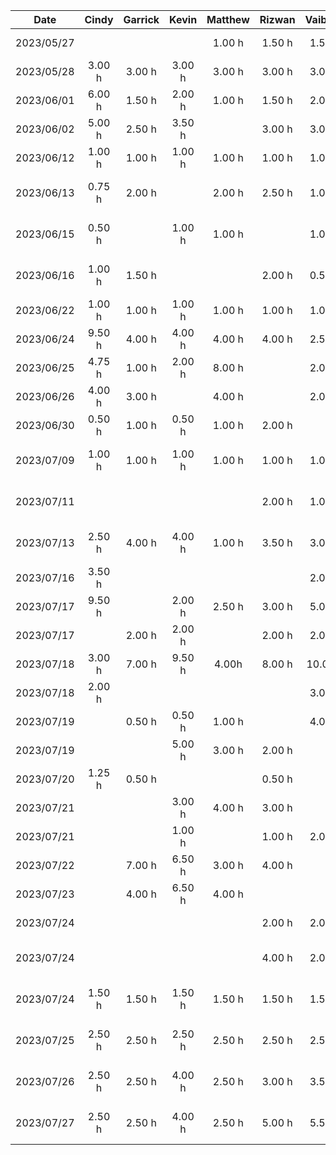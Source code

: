 |    Date    | Cindy  | Garrick | Kevin  | Matthew | Rizwan | Vaibhav |              Task               |
| :--------: | :----: | :-----: | :----: | :-----: | :----: | :-----: | :-----------------------------: |
| 2023/05/27 |        |         |        | 1.00 h  | 1.50 h | 1.50 h  |       Brainstorming Ideas       |
| 2023/05/28 | 3.00 h | 3.00 h  | 3.00 h | 3.00 h  | 3.00 h | 3.00 h  |        Demo Presentation        |
| 2023/06/01 | 6.00 h | 1.50 h  | 2.00 h | 1.00 h  | 1.50 h | 2.00 h  |      D1: Project Proposal       |
| 2023/06/02 | 5.00 h | 2.50 h  | 3.50 h |         | 3.00 h | 3.00 h  |      D1: Project Proposal       |
| 2023/06/12 | 1.00 h | 1.00 h  | 1.00 h | 1.00 h  | 1.00 h | 1.00 h  |      Architectural Diagram      |
| 2023/06/13 | 0.75 h | 2.00 h  |        | 2.00 h  | 2.50 h | 1.00 h  |    D2: Buddy Team Evaluation    |
| 2023/06/15 | 0.50 h |         | 1.00 h | 1.00 h  |        | 1.00 h  |    D2: Buddy Team Evaluation    |
| 2023/06/16 | 1.00 h | 1.50 h  |        |         | 2.00 h | 0.50 h  |    D2: Buddy Team Evaluation    |
| 2023/06/22 | 1.00 h | 1.00 h  | 1.00 h | 1.00 h  | 1.00 h | 1.00 h  |    D3: Prototype Demo (Plan)    |
| 2023/06/24 | 9.50 h | 4.00 h  | 4.00 h | 4.00 h  | 4.00 h | 2.50 h  |       D3: Prototype Demo        |
| 2023/06/25 | 4.75 h | 1.00 h  | 2.00 h | 8.00 h  |        | 2.00 h  |       D3: Prototype Demo        |
| 2023/06/26 | 4.00 h | 3.00 h  |        | 4.00 h  |        | 2.00 h  |      Implementing Features      |
| 2023/06/30 | 0.50 h | 1.00 h  | 0.50 h | 1.00 h  | 2.00 h |         |     D3: Prototype Demo Doc      |
| 2023/07/09 | 1.00 h | 1.00 h  | 1.00 h | 1.00 h  | 1.00 h | 1.00 h  | D4: Architectural Styles (Plan) |
| 2023/07/11 |        |         |        |         | 2.00 h | 1.00 h  |    D4: Architectural Styles     |
| 2023/07/13 | 2.50 h | 4.00 h  | 4.00 h | 1.00 h  | 3.50 h | 3.00 h  |    D4: Architectural Styles     |
| 2023/07/16 | 3.50 h |         |        |         |        | 2.00 h  |      Implementing Features      |
| 2023/07/17 | 9.50 h |         | 2.00 h | 2.50 h  | 3.00 h | 5.00 h  |      Implementing Features      |
| 2023/07/17 |        | 2.00 h  | 2.00 h |         | 2.00 h | 2.00 h  |       D5: Design Patterns       |
| 2023/07/18 | 3.00 h | 7.00 h  | 9.50 h |  4.00h  | 8.00 h | 10.00 h |      Implementing Features      |
| 2023/07/18 | 2.00 h |         |        |         |        | 3.00 h  |       D5: Design Patterns       |
| 2023/07/19 |        | 0.50 h  | 0.50 h | 1.00 h  |        | 4.00 h  |       D5: Design Patterns       |
| 2023/07/19 |        |         | 5.00 h | 3.00 h  | 2.00 h |         |      Implementing Features      |
| 2023/07/20 | 1.25 h | 0.50 h  |        |         | 0.50 h |         |       D5: Design Patterns       |
| 2023/07/21 |        |         | 3.00 h | 4.00 h  | 3.00 h |         |      Implementing Features      |
| 2023/07/21 |        |         | 1.00 h |         | 1.00 h | 2.00 h  |       D5: Design Patterns       |
| 2023/07/22 |        | 7.00 h  | 6.50 h | 3.00 h  | 4.00 h |         |      Implementing Features      |
| 2023/07/23 |        | 4.00 h  | 6.50 h | 4.00 h  |        |         |      Implementing Features      |
| 2023/07/24 |        |         |        |         | 2.00 h | 2.00 h  |      Implementing Features      |
| 2023/07/24 |        |         |        |         | 4.00 h | 2.00 h  |   D6: Arch + Design Document    |
| 2023/07/24 | 1.50 h | 1.50 h  | 1.50 h | 1.50 h  | 1.50 h | 1.50 h  |     D6: Demo Video Planning     |
| 2023/07/25 | 2.50 h | 2.50 h  | 2.50 h | 2.50 h  | 2.50 h | 2.50 h  |    D6: Demo Video Recording     |
| 2023/07/26 | 2.50 h | 2.50 h  | 4.00 h | 2.50 h  | 3.00 h | 3.50 h  |   D6: Arch + Design Document    |
| 2023/07/27 | 2.50 h | 2.50 h  | 4.00 h | 2.50 h  | 5.00 h | 5.50 h  |   D6: Arch + Design Document    |


